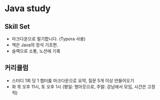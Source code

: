 # Java study

## Skill Set
- 마크다운으로 필기합니다. (Typora 사용)
- 책은 Java의 정석 기초편.
- 슬랙으로 소통, 노션에 기록

## 커리큘럼
- 스터디 1회 당 1 챕터를 마크다운으로 요약, 질문 5개 이상 만들어오기
- 화 목 오후 11시, 토 오후 1시 (평일: 행아웃으로, 주말: 강남에서 모임, 시간은 고정적)
